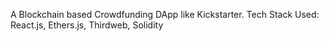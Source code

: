 A Blockchain based Crowdfunding DApp like Kickstarter. 
Tech Stack Used: React.js, Ethers.js, Thirdweb, Solidity 
